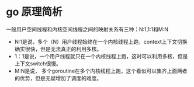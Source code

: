 # go 原理简析
一般用户空间线程和内核空间线程之间的映射关系有三种：N:1,1:1和M:N
- N:1是说，多个（N）用户线程始终在一个内核线程上跑，context上下文切换确实很快，但是无法真正的利用多核。
- 1：1是说，一个用户线程就只在一个内核线程上跑，这时可以利用多核，但是上下文switch很慢。
- M:N是说， 多个goroutine在多个内核线程上跑，这个看似可以集齐上面两者的优势，但是无疑增加了调度的难度。
